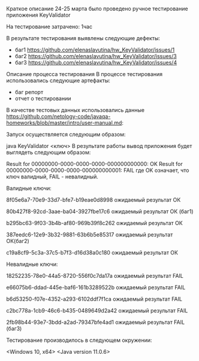 Краткое описание
24-25 марта было проведено ручное тестирование приложения KeyValidator

На тестирование затрачено: 1час

В результате тестирования выявлены следующие дефекты:

 - баг1  https://github.com/elenaslavutina/hw_KeyValidator/issues/1
 - баг2  https://github.com/elenaslavutina/hw_KeyValidator/issues/3
 - баг3  https://github.com/elenaslavutina/hw_KeyValidator/issues/4

Описание процесса тестирования
В процессе тестирования использовались следующие артефакты:

 - баг репорт
 - отчет о тестировании

В качестве тестовых данных использовались данные <https://github.com/netology-code/javaqa-homeworks/blob/master/intro/user-manual.md>:

Запуск осуществляется следующим образом:

java KeyValidator <ключ>
В результате работы вывод приложения будет выглядеть следующим образом:

Result for 00000000-0000-0000-0000-000000000000: OK
Result for 00000000-0000-0000-0000-000000000001: FAIL
где OK означает, что ключ валидный, FAIL - невалидный.

Валидные ключи:

8f05e6a7-70e9-33d7-bfe7-b19eae0d8998 ожидаемый результат ОК

80b427f8-92cd-3aae-ba04-3927fbe17c6 ожидаемый результат ОК (баг1)

b295bc63-9f03-3b4b-af80-969b39f8c262 ожидаемый результат ОК

387eedc6-12e9-3b32-9881-63b6b5e85317 ожидаемый результат ОК(баг2)

c19a8cf9-5c3a-37c5-b7f3-d16d38a0c180 ожидаемый результат ОК


Невалидные ключи:

18252235-78e0-44a5-8720-556f0c7da17a ожидаемый результат FAIL 

e66075b6-ddad-445e-baf6-161b3289522b ожидаемый результат FAIL 

b6d53250-f07e-4352-a293-6102ddf7f1ca ожидаемый результат FAIL 

c2bc778a-1cb9-46c6-b435-0489649d2a42 ожидаемый результат FAIL 

2fb98b44-93e7-3bdd-a2ad-79347bfe4ad1 ожидаемый результат FAIL (баг3)



Тестирование производилось в следующем окружении:

<Windows 10, x64>
<Java version 11.0.6>

